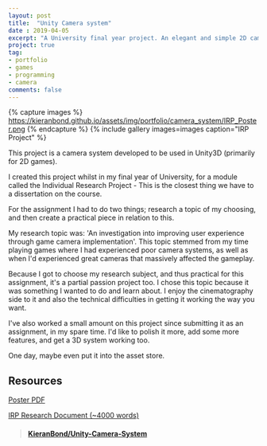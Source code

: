 ```yaml
---
layout: post
title:  "Unity Camera system"
date : 2019-04-05
excerpt: "A University final year project. An elegant and simple 2D camera system for Unity3D."
project: true
tag:
- portfolio
- games
- programming
- camera
comments: false
---
```


{% capture images %}
	https://kieranbond.github.io/assets/img/portfolio/camera_system/IRP_Poster.png
{% endcapture %}
{% include gallery images=images caption="IRP Project" %}

This project is a camera system developed to be used in Unity3D (primarily for 2D games). 
	
I created this project whilst in my final year of University, for a module called the Individual Research Project - This is the closest thing we have to a dissertation on the course.

For the assignment I had to do two things; research a topic of my choosing, and then create a practical piece in relation to this.

My research topic was: 'An investigation into improving user experience through game camera implementation'. This topic stemmed from my time playing games where I had experienced poor camera systems, as well as when I'd experienced great cameras that massively affected the gameplay.

Because I got to choose my research subject, and thus practical for this assignment, it's a partial passion project too. I chose this topic because it was something I wanted to do and learn about. I enjoy the cinematography side to it and also the technical difficulties in getting it working the way you want.

I've also worked a small amount on this project since submitting it as an assignment, in my spare time. I'd like to polish it more, add some more features, and get a 3D system working too.

One day, maybe even put it into the asset store.

<h2> Resources </h2>

<a href= "https://kieranbond.github.io/assets/img/portfolio/camera_system/IRP_Poster.pdf">Poster PDF</a>

<a href= "https://kieranbond.github.io/assets/documents/portfolio/camera_system/Camera_System_Kieran_Bond_Research.docx">IRP Research Document (~4000 words)</a>

<blockquote class="embedly-card" data-card-controls="0"><h4><a href="https://github.com/KieranBond/Unity-Camera-System">KieranBond/Unity-Camera-System</a></h4></blockquote>
<script async src="//cdn.embedly.com/widgets/platform.js" charset="UTF-8"></script>
